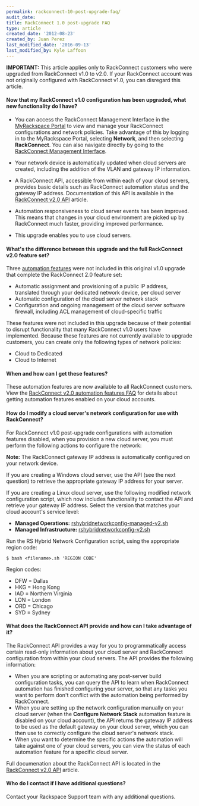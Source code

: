 ```yaml
---
permalink: rackconnect-10-post-upgrade-faq/
audit_date:
title: RackConnect 1.0 post-upgrade FAQ
type: article
created_date: '2012-08-23'
created_by: Juan Perez
last_modified_date: '2016-09-13'
last_modified_by: Kyle Laffoon
---
```


**IMPORTANT:** This article applies only to RackConnect customers who
were upgraded from RackConnect v1.0 to v2.0. If your RackConnect account was not
originally configured with RackConnect v1.0, you can disregard this article.

#### Now that my RackConnect v1.0 configuration has been upgraded, what new functionality do I have?

-   You can access the RackConnect Management Interface in the
    [MyRackspace Portal](https://my.rackspace.com/) to view and manage
    your RackConnect configurations and network policies. Take
    advantage of this by logging in to the MyRackspace Portal, selecting
    **Network**, and then selecting **RackConnect**. You can also
    navigate directly by going to the [RackConnect Management Interface](https://my.rackspace.com/portal/rackConnect/index).

-   Your network device is automatically updated when cloud servers are created, including the addition of the VLAN and gateway IP information.

-   A RackConnect API, accessible from within each of your cloud
    servers, provides basic details such as RackConnect automation
    status and the gateway IP address. Documentation of this API is available in
    the [RackConnect v2.0 API](/support/how-to/the-rackconnect-v20-api) article.

-   Automation responsiveness to cloud server events has been improved. This
    means that changes in your cloud environment are picked up by
    RackConnect much faster, providing improved performance.

-   This upgrade enables you to use cloud servers.

#### What's the difference between this upgrade and the full RackConnect v2.0 feature set?

Three [automation features](/support/how-to/rackconnect-v20-automation-features-faq) were not included in this original v1.0 upgrade that complete the
RackConnect 2.0 feature set:

-   Automatic assignment and provisioning of a public IP address,
    translated through your dedicated network device, per cloud server
-   Automatic configuration of the cloud server network stack
-   Configuration and ongoing management of the cloud server software
    firewall, including ACL management of cloud-specific traffic

These features were not included in this upgrade because of their potential to disrupt functionality that many
RackConnect v1.0 users have implemented. Because these features are not currently available to upgrade customers, you can create only the following types of network policies:

-   Cloud to Dedicated
-   Cloud to Internet

#### When and how can I get these features?

These automation features are now available to all RackConnect
customers. View the [RackConnect v2.0 automation features
FAQ](/support/how-to/rackconnect-v20-automation-features-faq)
for details about getting automation features enabled on your cloud
accounts.

#### How do I modify a cloud server's network configuration for use with RackConnect?

For RackConnect v1.0 post-upgrade configurations with automation features
disabled, when you provision a new cloud server, you must perform the
following actions to configure the network:

**Note:** The RackConnect gateway IP address is automatically configured
on your network device.

If you are creating a Windows cloud server, use the API (see the next question)
to retrieve the appropriate gateway IP address for your server.

If you are creating a Linux cloud server, use the following modified network
configuration script, which now includes functionality to contact the
API and retrieve your gateway IP address. Select the version that
matches your cloud account's service level:

-   **Managed Operations:**
    [rshybridnetworkconfig-managed-v2.sh](https://scripts.rackconnect.rackspace.com/rshybridnetworkconfig-managed-v2.sh)
-   **Managed Infrastructure:**
    [rshybridnetworkconfig-v2.sh](https://scripts.rackconnect.rackspace.com/rshybridnetworkconfig-v2.sh)

Run the RS Hybrid Network Configuration script, using the appropriate region code:

    $ bash <filename>.sh 'REGION CODE'

Region codes:

- DFW = Dallas
- HKG = Hong Kong
- IAD = Northern Virginia
- LON = London
- ORD = Chicago
- SYD = Sydney

#### What does the RackConnect API provide and how can I take advantage of it?

The RackConnect API provides a way for you to programmatically access
certain read-only information about your cloud server and RackConnect
configuration from within your cloud servers.  The API provides the
following information:

-  When you are scripting or automating any post-server build
    configuration tasks, you can query the API to learn when RackConnect
    automation has finished configuring your server, so that any tasks
    you want to perform don't conflict with the automation being
    performed by RackConnect.
- When you are setting up the network configuration manually on your
    cloud server (when the **Configure Network Stack** automation feature
    is disabled on your cloud account), the API returns the gateway
    IP address to be used as the default gateway on your cloud server,
    which you can then use to correctly configure the cloud server's network stack.
-  When you want to determine the specific actions the automation will
    take against one of your cloud servers, you can view the status of
    each automation feature for a specific cloud server.

Full documenation about the RackConnect API is located in the
[RackConnect v2.0 API](/support/how-to/the-rackconnect-v20-api) article.

#### Who do I contact if I have additional questions?

Contact your Rackspace Support team with any additional questions.

